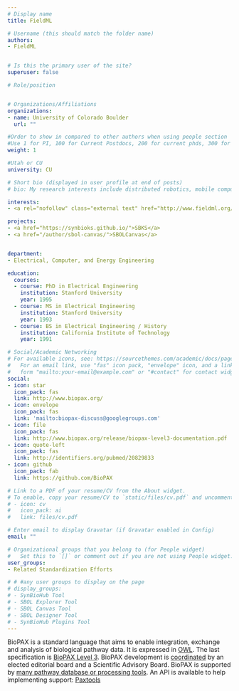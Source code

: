 ```yaml
---
# Display name
title: FieldML

# Username (this should match the folder name)
authors:
- FieldML


# Is this the primary user of the site?
superuser: false

# Role/position


# Organizations/Affiliations
organizations:
- name: University of Colorado Boulder
  url: ""

#Order to show in compared to other authors when using people section
#Use 1 for PI, 100 for Current Postdocs, 200 for current phds, 300 for current masters, 400 for current undergrads, 800 for alum postdocs, 810 for alum phds, 820 for alum masters, and 830 for alum undergrads, 900 for tools, 1000 for projects, 900 for tools, 1000 for projects
weight: 1

#Utah or CU
university: CU

# Short bio (displayed in user profile at end of posts)
# bio: My research interests include distributed robotics, mobile computing and programmable matter.

interests:
- <a rel="nofollow" class="external text" href="http://www.fieldml.org/">FieldML</a>'s (Field Modelling/Markup Language) goal is to be a declarative language for building hierarchical models represented by generalized mathematical fields. Its primary use will be to represent the dynamic geometry and solution fields from computational models of cells, tissues and organs.

projects:
- <a href="https://synbioks.github.io/">SBKS</a>
- <a href="/author/sbol-canvas/">SBOLCanvas</a>


department:
- Electrical, Computer, and Energy Engineering

education:
  courses:
  - course: PhD in Electrical Engineering
    institution: Stanford University
    year: 1995
  - course: MS in Electrical Engineering
    institution: Stanford University
    year: 1993
  - course: BS in Electrical Engineering / History
    institution: California Institute of Technology
    year: 1991

# Social/Academic Networking
# For available icons, see: https://sourcethemes.com/academic/docs/page-builder/#icons
#   For an email link, use "fas" icon pack, "envelope" icon, and a link in the
#   form "mailto:your-email@example.com" or "#contact" for contact widget.
social:
- icon: star
  icon_pack: fas
  link: http://www.biopax.org/
- icon: envelope
  icon_pack: fas
  link: 'mailto:biopax-discuss@googlegroups.com'
- icon: file
  icon_pack: fas
  link: http://www.biopax.org/release/biopax-level3-documentation.pdf
- icon: quote-left
  icon_pack: fas
  link: http://identifiers.org/pubmed/20829833
- icon: github
  icon_pack: fab
  link: https://github.com/BioPAX

# Link to a PDF of your resume/CV from the About widget.
# To enable, copy your resume/CV to `static/files/cv.pdf` and uncomment the lines below.
# - icon: cv
#   icon_pack: ai
#   link: files/cv.pdf

# Enter email to display Gravatar (if Gravatar enabled in Config)
email: ""

# Organizational groups that you belong to (for People widget)
#   Set this to `[]` or comment out if you are not using People widget.
user_groups:
- Related Standardization Efforts

# # #any user groups to display on the page
# display_groups:
# - SynBioHub Tool
# - SBOL Explorer Tool
# - SBOL Canvas Tool
# - SBOL Designer Tool
# - SynBioHub Plugins Tool
---
```


BioPAX is a standard language that aims to enable integration, exchange and analysis of biological pathway data. It is expressed in <a rel="nofollow" class="external text" href="http://www.w3.org/2004/OWL/">OWL</a>. The last specification is <a rel="nofollow" class="external text" href="http://www.biopax.org/release/biopax-level3-documentation.pdf">BioPAX Level 3</a>. BioPAX development is <a rel="nofollow" class="external text" href="http://www.biopax.org/mediawiki/index.php/BioPAX_Governance">coordinated</a> by an elected editorial board and a Scientific Advisory Board. BioPAX is supported by <a rel="nofollow" class="external text" href="http://biopax.sourceforge.net/mediawiki/index.php?title=Category:SOFTWARE">many pathway database or processing tools</a>. An API is available to help implementing support: <a rel="nofollow" class="external text" href="http://www.biopax.org/mediawiki/index.php/Paxtools">Paxtools</a>
